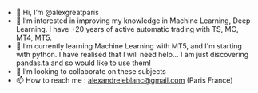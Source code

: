 - 👋 Hi, I’m @alexgreatparis
- 👀 I’m interested in improving my knowledge in Machine Learning, Deep Learning. I have +20 years of active automatic trading with TS, MC, MT4, MT5. 
- 🌱 I’m currently learning Machine Learning with MT5, and I'm starting with python. I have realised that I will need help... I am just discovering pandas.ta and so would like to use them!
- 💞️ I’m looking to collaborate on these subjects
- 📫 How to reach me : alexandreleblanc@gmail.com (Paris France)

<!---
alexgreatparis/alexgreatparis is a ✨ special ✨ repository because its `README.md` (this file) appears on your GitHub profile.
You can click the Preview link to take a look at your changes.
--->
